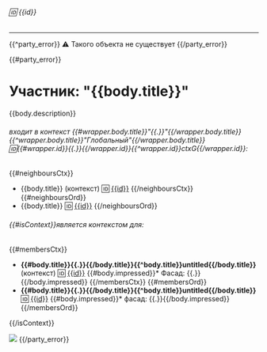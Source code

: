 ###### :id: {{id}}
---
{{^party_error}}
:warning: Такого объекта не существует
{{/party_error}}

{{#party_error}}
# Участник: "{{body.title}}" 
{{body.description}}

###### входит в контекст {{#wrapper.body.title}}"{{.}}"{{/wrapper.body.title}}{{^wrapper.body.title}}"Глобальный"{{/wrapper.body.title}} :id:{{#wrapper.id}}{{.}}{{/wrapper.id}}{{^wrapper.id}}ctxG{{/wrapper.id}}:

{{#neighboursCtx}}
* {{body.title}} (контекст) :id: [{{id}}](/entities/{{body.entity_id}}/ctx_summary?domain={{id}})
{{/neighboursCtx}}
{{#neighboursOrd}}
* {{body.title}} :id: [{{id}}](/entities/{{body.entity_id}}/ctx_summary?domain={{id}})
{{/neighboursOrd}}

###### {{#isContext}}является контекстом для:

{{#membersCtx}}
* **{{#body.title}}{{.}}{{/body.title}}{{^body.title}}untitled{{/body.title}}** (контекст) :id: [{{id}}](/entities/{{body.entity_id}}/ctx_summary?domain={{id}})
    {{#body.impressed}}* Фасад: {{.}}{{/body.impressed}}
{{/membersCtx}}
{{#membersOrd}}
* **{{#body.title}}{{.}}{{/body.title}}{{^body.title}}untitled{{/body.title}}** :id: [{{id}}](/entities/{{body.entity_id}}/ctx_summary?domain={{id}})
    {{#body.impressed}}* фасад: {{.}}{{/body.impressed}}
{{/membersOrd}}

{{/isContext}}

![](@entity/seaf.ba.parties/ctx_graph?data={{data}})
{{/party_error}}

